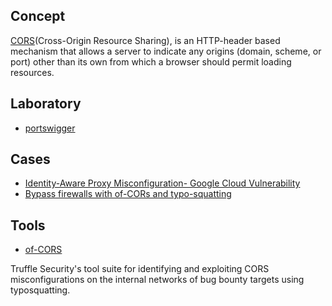 ## Concept
[CORS](https://developer.mozilla.org/en-US/docs/Web/HTTP/CORS)(Cross-Origin Resource Sharing),  is an HTTP-header based mechanism that allows a server to indicate any origins (domain, scheme, or port) other than its own from which a browser should permit loading resources. 

## Laboratory
- [portswigger](https://portswigger.net/web-security/cors)


## Cases
- [Identity-Aware Proxy Misconfiguration- Google Cloud Vulnerability](https://medium.com/@LogicalHunter/identity-aware-proxy-misconfiguration-google-cloud-vulnerability-813d2a07a4ed)
- [Bypass firewalls with of-CORs and typo-squatting](https://trufflesecurity.com/blog/of-cors/index.html)
## Tools
- [of-CORS](https://github.com/trufflesecurity/of-cors)

Truffle Security's tool suite for identifying and exploiting CORS misconfigurations on the internal networks of bug bounty targets using typosquatting.
